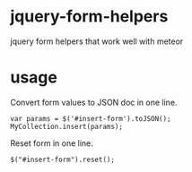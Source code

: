 jquery-form-helpers
====================
jquery form helpers that work well with meteor

usage
======

Convert form values to JSON doc in one line.

````
var params = $('#insert-form').toJSON();
MyCollection.insert(params);
````

Reset form in one line.

````
$("#insert-form").reset();
````

